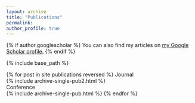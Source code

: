 ```yaml
---
layout: archive
title: "Publications"
permalink: 
author_profile: true
---
```


{% if author.googlescholar %}
  You can also find my articles on <u><a href="{{author.googlescholar}}">my Google Scholar profile</a>.</u>
{% endif %}

{% include base_path %}


{% for post in site.publications reversed %}
Journal<br>
  {% include archive-single-pub2.html %}<br>
Conference<br>
{% include archive-single-pub.html %}
{% endfor %}

